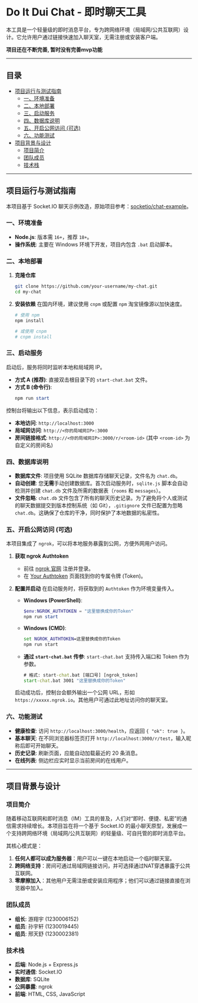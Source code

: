 # Do It Dui Chat - 即时聊天工具

本工具是一个轻量级的即时消息平台，专为跨网络环境（局域网/公共互联网）设计。它允许用户通过链接快速加入聊天室，无需注册或安装客户端。

**项目还在不断完善, 暂时没有完善mvp功能**

---

## 目录
- [项目运行与测试指南](#项目运行与测试指南)
  - [一、环境准备](#一环境准备)
  - [二、本地部署](#二本地部署)
  - [三、启动服务](#三启动服务)
  - [四、数据库说明](#四数据库说明)
  - [五、开启公网访问 (可选)](#五开启公网访问-可选)
  - [六、功能测试](#六功能测试)
- [项目背景与设计](#项目背景与设计)
  - [项目简介](#项目简介)
  - [团队成员](#团队成员)
  - [技术栈](#技术栈)

---

## 项目运行与测试指南

本项目基于 Socket.IO 聊天示例改造，原始项目参考：[socketio/chat-example](https://github.com/socketio/chat-example)。

### 一、环境准备

- **Node.js**: 版本需 `16+`，推荐 `18+`。
- **操作系统**: 主要在 Windows 环境下开发，项目内包含 `.bat` 启动脚本。

### 二、本地部署

1.  **克隆仓库**
    ```bash
    git clone https://github.com/your-username/my-chat.git
    cd my-chat
    ```

2.  **安装依赖**
    在国内环境，建议使用 `cnpm` 或配置 `npm` 淘宝镜像源以加快速度。
    ```powershell
    # 使用 npm
    npm install

    # 或使用 cnpm
    # cnpm install
    ```

### 三、启动服务

启动后，服务将同时监听本地和局域网 IP。

- **方式 A (推荐)**: 直接双击根目录下的 `start-chat.bat` 文件。
- **方式 B (命令行)**:
  ```powershell
  npm run start
  ```

控制台将输出以下信息，表示启动成功：
- **本地访问**: `http://localhost:3000`
- **局域网访问**: `http://<你的局域网IP>:3000`
- **房间链接格式**: `http://<你的局域网IP>:3000/r/<room-id>` (其中 `<room-id>` 为自定义的房间名)

### 四、数据库说明

- **数据库文件**: 项目使用 SQLite 数据库存储聊天记录，文件名为 `chat.db`。
- **自动创建**: 您**无需**手动创建数据库。首次启动服务时，`sqlite.js` 脚本会自动检测并创建 `chat.db` 文件及所需的数据表（`rooms` 和 `messages`）。
- **文件忽略**: `chat.db` 文件包含了所有的聊天历史记录。为了避免将个人或测试的聊天数据提交到版本控制系统（如 Git），`.gitignore` 文件已配置为忽略 `chat.db`。这确保了仓库的干净，同时保护了本地数据的私密性。

### 五、开启公网访问 (可选)

本项目集成了 `ngrok`，可以将本地服务暴露到公网，方便外网用户访问。

1.  **获取 ngrok Authtoken**
    - 前往 [ngrok 官网](https://ngrok.com/) 注册并登录。
    - 在 [Your Authtoken](https://dashboard.ngrok.com/get-started/your-authtoken) 页面找到你的专属令牌 (Token)。

2.  **配置并启动**
    在启动服务时，将获取到的 `Authtoken` 作为环境变量传入。

    - **Windows (PowerShell)**:
      ```powershell
      $env:NGROK_AUTHTOKEN = "这里替换成你的Token"
      npm run start
      ```

    - **Windows (CMD)**:
      ```cmd
      set NGROK_AUTHTOKEN=这里替换成你的Token
      npm run start
      ```

    - **通过 `start-chat.bat` 传参**:
      `start-chat.bat` 支持传入端口和 Token 作为参数。
      ```cmd
      # 格式: start-chat.bat [端口号] [ngrok_token]
      start-chat.bat 3001 "这里替换成你的Token"
      ```

    启动成功后，控制台会额外输出一个公网 URL，形如 `https://xxxxx.ngrok.io`。其他用户可通过此地址访问你的聊天室。

### 六、功能测试

- **健康检查**: 访问 `http://localhost:3000/health`，应返回 `{ "ok": true }`。
- **基本聊天**: 在不同浏览器标签页打开 `http://localhost:3000/r/test`，输入昵称后即可开始聊天。
- **历史记录**: 刷新页面，应能自动加载最近的 20 条消息。
- **在线列表**: 侧边栏应实时显示当前房间的在线用户。

---

## 项目背景与设计

### 项目简介

随着移动互联网和即时消息（IM）工具的普及，人们对“即时、便捷、私密”的通信需求持续增长。本项目旨在将一个基于 Socket.IO 的最小聊天原型，发展成一个支持跨网络环境（局域网/公共互联网）的轻量级、可自托管的即时消息平台。

其核心模式是：
1.  **任何人都可以成为服务器**：用户可以一键在本地启动一个临时聊天室。
2.  **跨网络支持**：房间可通过局域网链接访问，并可选择通过NAT穿透暴露于公共互联网。
3.  **零摩擦加入**：其他用户无需注册或安装应用程序；他们可以通过链接直接在浏览器中加入。

### 团队成员

- **组长**: 游翔宇 (1230006152)
- **组员**: 孙宇轩 (1230019445)
- **组员**: 邢天舒 (1230002381)

### 技术栈

- **后端**: Node.js + Express.js
- **实时通信**: Socket.IO
- **数据库**: SQLite
- **公网暴露**: ngrok
- **前端**: HTML, CSS, JavaScript